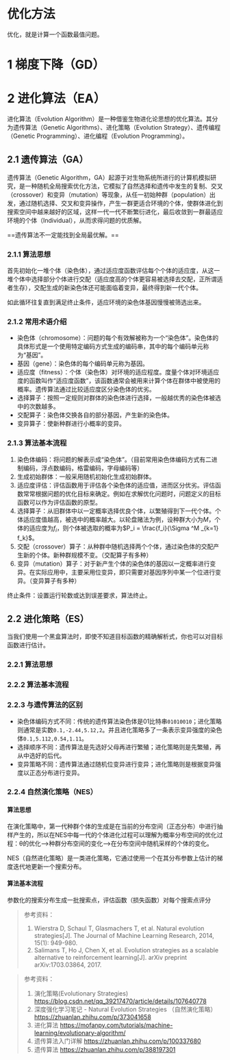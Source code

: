# 优化方法

优化，就是计算一个函数最值问题。

# 1 梯度下降（GD）







# 2 进化算法（EA）

进化算法（Evolution Algorithm）是一种借鉴生物进化论思想的优化算法。其分为遗传算法（Genetic Algorithms）、进化策略（Evolution Strategy）、遗传编程（Genetic Programming）、进化编程（Evolution Programming）。

## 2.1 遗传算法（GA）

遗传算法（Genetic Algorithm，GA）起源于对生物系统所进行的计算机模拟研究，是一种随机全局搜索优化方法，它模拟了自然选择和遗传中发生的复制、交叉（crossover）和变异（mutation）等现象，从任一初始种群（population）出发，通过随机选择、交叉和变异操作，产生一群更适合环境的个体，使群体进化到搜索空间中越来越好的区域，这样一代一代不断繁衍进化，最后收敛到一群最适应环境的个体（Individual），从而求得问题的优质解。

==遗传算法不一定能找到全局最优解。==

### 2.1.1 算法思想

首先初始化一堆个体（染色体），通过适应度函数评估每个个体的适应度，从这一堆个体中选择部分个体进行交配（适应度高的个体更容易被选择去交配，正所谓适者生存），交配生成的新染色体还可能面临着变异，最终得到新一代个体。

如此循环往复直到满足终止条件，适应环境的染色体基因慢慢被筛选出来。

### 2.1.2 常用术语介绍

- 染色体（chromosome）：问题的每个有效解被称为一个“染色体”。染色体的具体形式是一个使用特定编码方式生成的编码串，其中的每个编码单元称为“基因”。
- 基因（gene）：染色体的每个编码单元称为基因。
- 适应度（fitness）：个体（染色体）对环境的适应程度。度量个体对环境适应度的函数叫作“适应度函数”，该函数通常会被用来计算个体在群体中被使用的概率。遗传算法通过比较适应度区分染色体的优劣。
- 选择算子：按照一定规则对群体的染色体进行选择，一般越优秀的染色体被选中的次数越多。
- 交配算子：染色体交换各自的部分基因，产生新的染色体。
- 变异算子：使新种群进行小概率的变异。

### 2.1.3 算法基本流程

1. 染色体编码：将问题的解表示成“染色体”。（目前常用染色体编码方式有二进制编码，浮点数编码，格雷编码，字母编码等）
2. 生成初始群体：一般采用随机初始化生成初始群体。
3. 适应度评估：评估函数用于评估各个染色体的适应值，进而区分优劣。评估函数常常根据问题的优化目标来确定。例如在求解优化问题时，问题定义的目标函数可以作为评估函数的原型。
4. 选择算子：从旧群体中以一定概率选择优良个体，以繁殖得到下一代个体。个体适应度值越高，被选中的概率越大。以轮盘赌法为例，设种群大小为$M$，个体的适应度为$f_i$，则个体被选取的概率为$P_i = \frac{f_i}{\Sigma ^M _{k=1} f_k}$。
5. 交配（crossover）算子：从种群中随机选择两个个体，通过染色体的交配产生新的个体。新种群规模不变。（交配算子有多种）
6. 变异（mutation）算子：对于新产生个体的染色体的基因以一定概率进行变异。在实际应用中，主要采用位变异，即只需要对基因序列中某一个位进行变异。（变异算子有多种）

终止条件：设置运行轮数或达到误差要求，算法终止。

## 2.2 进化策略（ES）

当我们使用一个黑盒算法时，即使不知道目标函数的精确解析式，你也可以对目标函数进行估计。

### 2.2.1 算法思想





### 2.2.2 算法基本流程



### 2.2.3 与遗传算法的区别

- 染色体编码方式不同：传统的遗传算法染色体是01比特串`01010010`；进化策略则通常是实数`0.1,-2.44,5.12,2`。并且进化策略多了一条表示变异强度的染色体`0.1,5.112,0.54,1.11`。
- 选择顺序不同：遗传算法是先选好父母再进行繁殖；进化策略则是先繁殖，再从中选好的后代。
- 变异策略不同：遗传算法通过随机位变异进行变异；进化策略则是根据变异强度以正态分布进行变异。

### 2.2.4 自然演化策略（NES）

#### 算法思想

在演化策略中，第一代种群个体的生成是在当前的分布空间（正态分布）中进行抽样产生的，所以在NES中每一代的个体进化过程可以理解为概率分布空间的优化过程：θ的优化—>种群分布空间的变化—>在分布空间中随机采样的个体的变化。

NES（自然进化策略）是一类进化策略，它通过使用一个在其分布参数上估计的梯度迭代地更新一个搜索分布。

#### 算法基本流程

参数化的搜索分布生成一批搜索点，评估函数（损失函数）对每个搜索点评分





> 参考资料：
>
> 1. Wierstra D, Schaul T, Glasmachers T, et al. Natural evolution strategies[J]. The Journal of Machine Learning Research, 2014, 15(1): 949-980.
> 2. Salimans T, Ho J, Chen X, et al. Evolution strategies as a scalable alternative to reinforcement learning[J]. arXiv preprint arXiv:1703.03864, 2017.









> 参考资料：
>
> 1. 演化策略(Evolutionary Strategies) https://blog.csdn.net/qq_39217470/article/details/107640778
> 2. 深度强化学习笔记 - Natural Evolution Strategies （自然演化策略） https://zhuanlan.zhihu.com/p/373041658
> 3. 进化算法 https://mofanpy.com/tutorials/machine-learning/evolutionary-algorithm/
> 4. 遗传算法入门详解 https://zhuanlan.zhihu.com/p/100337680
> 5. 遗传算法 https://zhuanlan.zhihu.com/p/388197301
